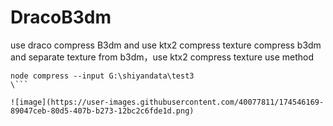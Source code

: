 # DracoB3dm
use draco compress B3dm and use ktx2 compress texture
compress b3dm and separate texture from b3dm，use ktx2 compress texture
use method
```
node compress --input G:\shiyandata\test3
\```

![image](https://user-images.githubusercontent.com/40077811/174546169-89047ceb-80d5-407b-b273-12bc2c6fde1d.png)
